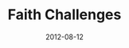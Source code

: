 ---
title: "Faith Challenges"
speaker: "Barry Gin"
date: "2012-08-12"
sermonUrl: "//35.190.93.184/sermons/20120812_sunday_pastor_barry_jin_faith_challenges.mp3"
---